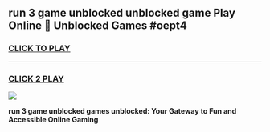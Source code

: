 
## run 3 game unblocked unblocked game Play Online 👋 Unblocked Games #oept4
<h3>
<a href="https://premium.freeplayer.one?title=run_3_game_unblocked&ref=21F">CLICK TO PLAY</a></h3>
<hr>

<h3>
<a href="https://premium.freeplayer.one?title=run_3_game_unblocked&ref=21F">CLICK 2 PLAY</a>
  
</h3>

<a href="https://premium.freeplayer.one?title=run_3_game_unblocked&ref=21F/"><img src="https://clearcache.store/games.png"></a>


**run 3 game unblocked games unblocked: Your Gateway to Fun and Accessible Online Gaming**
